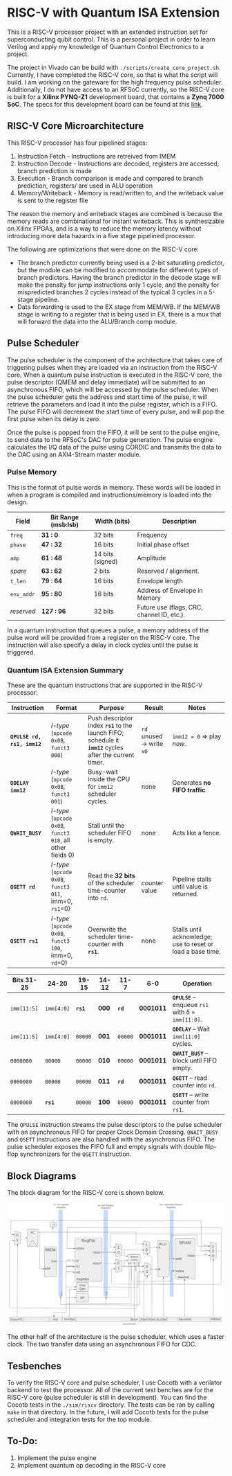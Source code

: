 # RISC-V with Quantum ISA Extension

This is a RISC-V processor project with an extended instruction set for superconducting qubit control. This is a personal project in order to learn Verilog and apply my knowledge of Quantum Control Electronics to a project.

The project in Vivado can be build with `./scripts/create_core_project.sh`. Currently, I have completed the RISC-V core, so that is what the script will build. I am working on the gateware for the high frequency pulse scheduler. Additionally, I do not have access to an RFSoC currently, so the RISC-V core is built for a **Xilinx PYNQ-Z1** development board, that contains a **Zynq 7000 SoC**. The specs for this development board can be found at this [link](https://digilent.com/reference/programmable-logic/pynq-z1/reference-manual?redirect=1).

## RISC-V Core Microarchitecture

This RISC-V processor has four pipelined stages:

1. Instruction Fetch - Instructions are retreived from IMEM
2. Instruction Decode - Instructions are decoded, registers are accessed, branch prediction is made
3. Execution - Branch comparison is made and compared to branch prediction, registers/ are used in ALU operation
4. Memory/Writeback - Memory is read/written to, and the writeback value is sent to the register file

The reason the memory and writeback stages are combined is because the memory reads are combinational for instant writeback. This is synthesizable on Xilinx FPGAs, and is a way to reduce the memory latency without introducing more data hazards in a five stage pipelined processor.

The following are optimizations that were done on the RISC-V core:
- The branch predictor currently being used is a 2-bit saturating predictor, but the module can be modified to accommodate for different types of branch predictors. Having the branch predictor in the decode stage will make the penalty for jump instructions only 1 cycle, and the penalty for mispredicted branches 2 cycles instead of the typical 3 cycles in a 5-stage pipeline.
- Data forwarding is used to the EX stage from MEM/WB. If the MEM/WB stage is writing to a register that is being used in EX, there is a mux that will forward the data into the ALU/Branch comp module.

## Pulse Scheduler

The pulse scheduler is the component of the architecture that takes care of triggering pulses when they are loaded via an instruction from the RISC-V core. When a quantum pulse instruction is executed in the RISC-V core, the pulse descriptor (QMEM and delay immediate) will be submitted to an asynchronous FIFO, which will be accessed by the pulse scheduler. When the pulse scheduler gets the address and start time of the pulse, it will retrieve the parameters and load it into the pulse register, which is a FIFO. The pulse FIFO will decrement the start time of every pulse, and will pop the first pulse when its delay is zero.

Once the pulse is popped from the FIFO, it will be sent to the pulse engine, to send data to the RFSoC's DAC for pulse generation. The pulse engine calculates the I/Q data of the pulse using CORDIC and transmits the data to the DAC using an AXI4-Stream master module.

### Pulse Memory

This is the format of pulse words in memory. These words will be loaded in when a program is compiled and instructions/memory is loaded into the design.

| **Field**  | **Bit Range (msb\:lsb)** | **Width (bits)** | **Description**                                                                |
| ---------- | ------------------------ | ---------------- | ------------------------------------------------------------------------------ |
| `freq`     | **31 : 0**               | 32 bits          | Frequency |
| `phase`    | **47 : 32**              | 16 bits          | Initial phase offset |
| `amp`      | **61 : 48**              | 14 bits (signed) | Amplitude |
| *spare*    | **63 : 62**              | 2 bits           | Reserved / alignment. |
| `t_len`    | **79 : 64**             | 16 bits           | Envelope length |
| `env_addr` | **95 : 80**            | 16 bits            | Address of Envelope in Memory |
| *reserved* | **127 : 96**            | 32 bits           | Future use (flags, CRC, channel ID, etc.).                                     |

In a quantum instruction that queues a pulse, a memory address of the pulse word will be provided from a register on the RISC-V core. The instruction will also specify a delay in clock cycles until the pulse is triggered.

### Quantum ISA Extension Summary

These are the quantum instructions that are supported in the RISC-V processor:

| Instruction                 | Format                                                     | Purpose                                                                                                         | Result                   | Notes                                                       |
| --------------------------- | ---------------------------------------------------------- | --------------------------------------------------------------------------------------------------------------- | ------------------------ | ----------------------------------------------------------- |
| **`QPULSE rd, rs1, imm12`** | *I-type* (`opcode 0x0B`, `funct3 000`)                     | Push descriptor index **`rs1`** to the launch FIFO; schedule it **`imm12`** cycles after the current timer. | `rd` unused → write `x0` | `imm12 = 0` ⇒ play *now*.                                   |
| **`QDELAY imm12`**          | *I-type* (`opcode 0x0B`, `funct3 001`)                     | Busy-wait inside the CPU for `imm12` scheduler cycles.                                                          | none                     | Generates **no FIFO traffic**.                              |
| **`QWAIT_BUSY`**            | *I-type* (`opcode 0x0B`, `funct3 010`, all other fields 0) | Stall until the scheduler FIFO is empty.                                                                        | none                     | Acts like a fence.                                          |
| **`QGETT rd`**              | *I-type* (`opcode 0x0B`, `funct3 011`, imm=0, `rs1`=0)     | Read the **32 bits** of the scheduler time-counter into `rd`.                                               | counter value            | Pipeline stalls until value is returned.                    |
| **`QSETT rs1`**             | *I-type* (`opcode 0x0B`, `funct3 100`, imm=0, `rd`=0)      | Overwrite the scheduler time-counter with **`rs1`**.                                                            | none                     | Stalls until acknowledge; use to reset or load a base time. |

| Bits 31-25  | 24-20      | 19-15     | 14-12   | 11-7     | 6-0         | Operation                                          |
| ----------- | ---------- | --------- | ------- | -------- | ----------- | -------------------------------------------------- |
| `imm[11:5]` | `imm[4:0]` | **`rs1`** | **000** | **`rd`** | **0001011** | **`QPULSE`** – enqueue `rs1` with δ = `imm[11:0]`. |
| `imm[11:5]` | `imm[4:0]` | `00000`   | **001** | `00000`  | **0001011** | **`QDELAY`** – Wait `imm[11:0]` cycles.            |
| `0000000`   | `00000`    | `00000`   | **010** | `00000`  | **0001011** | **`QWAIT_BUSY`** – block until FIFO empty.         |
| `0000000`   | `00000`    | `00000`   | **011** | **`rd`** | **0001011** | **`QGETT`** – read counter into `rd`.              |
| `0000000`   | **`rs1`**  | `00000`   | **100** | `00000`  | **0001011** | **`QSETT`** – write counter from `rs1`.            |

The `QPULSE` instruction streams the pulse descriptors to the pulse scheduler with an asynchronous FIFO for proper Clock Domain Crossing. `QWAIT_BUSY` and `QSETT` instructions are also handled with the asynchronous FIFO. The pulse scheduler exposes the FIFO full and empty signals with double flip-flop synchronizers for the `QGETT` instruction.

## Block Diagrams

The block diagram for the RISC-V core is shown below.

![block diagram](block_diagram.png "RISC-V Processor Block Diagram")

The other half of the architecture is the pulse scheduler, which uses a faster clock. The two transfer data using an asynchronous FIFO for CDC.

## Tesbenches

To verify the RISC-V core and pulse scheduler, I use Cocotb with a verilator backend to test the processor. All of the current test benches are for the RISC-V core (pulse scheduler is still in development). You can find the Cocotb tests in the `./sim/riscv` directory. The tests can be ran by calling `make` in that directory. In the future, I will add Cocotb tests for the pulse scheduler and integration tests for the top module.

## To-Do:

1. Implement the pulse engine
2. Implement quantum op decoding in the RISC-V core

